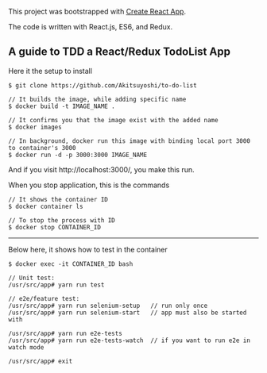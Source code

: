 This project was bootstrapped with [Create React App](https://github.com/facebookincubator/create-react-app).

The code is written with React.js, ES6, and Redux.

## A guide to TDD a React/Redux TodoList App

Here it the setup to install
```
$ git clone https://github.com/Akitsuyoshi/to-do-list

// It builds the image, while adding specific name
$ docker build -t IMAGE_NAME .

// It confirms you that the image exist with the added name
$ docker images

// In background, docker run this image with binding local port 3000 to container's 3000
$ docker run -d -p 3000:3000 IMAGE_NAME
```
And if you visit http://localhost:3000/, you make this run.

When you stop application, this is the commands
```
// It shows the container ID
$ docker container ls

// To stop the process with ID
$ docker stop CONTAINER_ID
```

---

Below here, it shows how to test in the container

```
$ docker exec -it CONTAINER_ID bash

// Unit test:
/usr/src/app# yarn run test

// e2e/feature test:
/usr/src/app# yarn run selenium-setup   // run only once
/usr/src/app# yarn run selenium-start   // app must also be started with

/usr/src/app# yarn run e2e-tests
/usr/src/app# yarn run e2e-tests-watch  // if you want to run e2e in watch mode

/usr/src/app# exit
```

